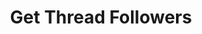 ---
title: Get Thread Followers
excerpt: >-
  List of a thread's followers. For privacy reason, only the current user will
  be included in the list.


  Required scopes:

  + **read**
api:
  file: lolzteam-public-api-forum.json
  operationId: Threads.Followers
deprecated: false
hidden: false
metadata:
  title: ''
  description: ''
  robots: index
next:
  description: ''
---